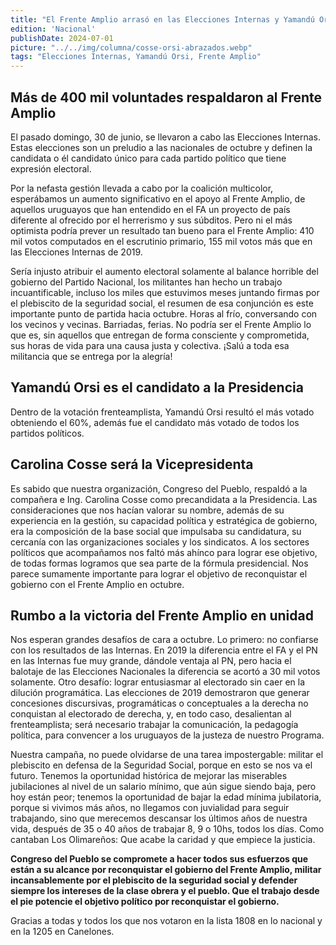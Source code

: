 ```yaml
---
title: "El Frente Amplio arrasó en las Elecciones Internas y Yamandú Orsi es el candidato a la Presidencia. Carolina Cosse completa la fórmula."
edition: 'Nacional'
publishDate: 2024-07-01
picture: "../../img/columna/cosse-orsi-abrazados.webp"
tags: "Elecciones Internas, Yamandú Orsi, Frente Amplio"
---
```

## Más de 400 mil voluntades respaldaron al Frente Amplio

El pasado domingo, 30 de junio, se llevaron a cabo las Elecciones Internas. Estas elecciones son un preludio a las nacionales de octubre y definen la candidata o él candidato único para cada partido político que tiene expresión electoral.

Por la nefasta gestión llevada a cabo por la coalición multicolor, esperábamos un aumento significativo en el apoyo al Frente Amplio, de aquellos uruguayos que han entendido en el FA un proyecto de país diferente al ofrecido por el herrerismo y sus súbditos. Pero ni el más optimista podría prever un resultado tan bueno para el Frente Amplio: 410 mil votos computados en el escrutinio primario, 155 mil votos más que en las Elecciones Internas de 2019.

Sería injusto atribuir el aumento electoral solamente al balance horrible del gobierno del Partido Nacional, los militantes han hecho un trabajo incuantificable, incluso los miles que estuvimos meses juntando firmas por el plebiscito de la seguridad social, el resumen de esa conjunción es este importante punto de partida hacia octubre. Horas al frío, conversando con los vecinos y vecinas. Barriadas, ferias. No podría ser el Frente Amplio lo que es, sin aquellos que entregan de forma consciente y comprometida, sus horas de vida para una causa justa y colectiva. ¡Salú a toda esa militancia que se entrega por la alegría!

## Yamandú Orsi es el candidato a la Presidencia

Dentro de la votación frenteamplista, Yamandú Orsi resultó el más votado obteniendo el 60%, además fue el candidato más votado de todos los partidos políticos.

## Carolina Cosse será la Vicepresidenta

Es sabido que nuestra organización, Congreso del Pueblo, respaldó a la compañera e Ing. Carolina Cosse como precandidata a la Presidencia. Las consideraciones que nos hacían valorar su nombre, además de su experiencia en la gestión, su capacidad política y estratégica de gobierno, era la composición de la base social que impulsaba su candidatura, su cercanía con las organizaciones sociales y los sindicatos. A los sectores políticos que acompañamos nos faltó más ahínco para lograr ese objetivo, de todas formas logramos que sea parte de la fórmula presidencial. Nos parece sumamente importante para lograr el objetivo de reconquistar el gobierno con el Frente Amplio en octubre.

## Rumbo a la victoria del Frente Amplio en unidad

Nos esperan grandes desafíos de cara a octubre. Lo primero: no confiarse con los resultados de las Internas. En 2019 la diferencia entre el FA y el PN en las Internas fue muy grande, dándole ventaja al PN, pero hacia el balotaje de las Elecciones Nacionales la diferencia se acortó a 30 mil votos solamente. Otro desafío: lograr entusiasmar al electorado sin caer en la dilución programática. Las elecciones de 2019 demostraron que generar concesiones discursivas, programáticas o conceptuales a la derecha no conquistan al electorado de derecha, y, en todo caso, desalientan al frenteamplista; será necesario trabajar la comunicación, la pedagogía política, para convencer a los uruguayos de la justeza de nuestro Programa.

Nuestra campaña, no puede olvidarse de una tarea impostergable: militar el plebiscito en defensa de la Seguridad Social, porque en esto se nos va el futuro. Tenemos la oportunidad histórica de mejorar las miserables jubilaciones al nivel de un salario mínimo, que aún sigue siendo baja, pero hoy están peor; tenemos la oportunidad de bajar la edad mínima jubilatoria, porque si vivimos más años, no llegamos con juvialidad para seguir trabajando, sino que merecemos descansar los últimos años de nuestra vida, después de 35 o 40 años de trabajar 8, 9 o 10hs, todos los días. Como cantaban Los Olimareños: Que acabe la caridad
y que empiece la justicia.

**Congreso del Pueblo se compromete a hacer todos sus esfuerzos que están a su alcance por reconquistar el gobierno del Frente Amplio, militar incansablemente por el plebiscito de la seguridad social y defender siempre los intereses de la clase obrera y el pueblo. Que el trabajo desde el pie potencie el objetivo político por reconquistar el gobierno.**

Gracias a todas y todos los que nos votaron en la lista 1808 en lo nacional y en la 1205 en Canelones.